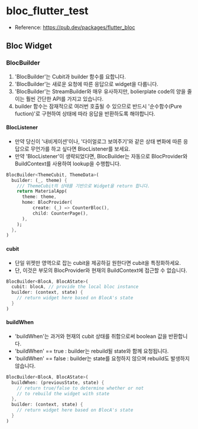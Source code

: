 # bloc_flutter_test
* Reference: https://pub.dev/packages/flutter_bloc

## Bloc Widget
### BlocBuilder
1. 'BlocBuilder'는 Cubit과 builder 함수를 요합니다.
2. 'BlocBuilder'는 새로운 요청에 따른 응답으로 widget을 다룹니다.
3. 'BlocBuilder'는 StreamBuilder와 매우 유사하지만, bolierplate code의 양을 줄이는 훨씬 간단한 API를 가지고 있습니다.
4. builder 함수는 잠재적으로 여러번 호출될 수 있으므로 반드시 '순수함수(Pure fuction)'로 구현하여 상태에 따라 응답을 반환하도록 해야합니다.

#### BlocListener
* 만약 당신이 '내비게이션'이나, '다이얼로그 보여주기'와 같은 상태 변화에 따른 응답으로 무언가를 하고 싶다면 BlocListener를 보세요.
* 만약 'BlocListener'이 생략되었다면, BlocBuilder는 자동으로 BlocProvider와 BuildContext를 사용하여 lookup을 수행합니다.

```dart
BlocBuilder<ThemeCubit, ThemeData>(
  builder: (_, theme) {
    /// ThemeCubit의 상태를 기반으로 Widget을 return 합니다.
    return MaterialApp(
      theme: theme,
      home: BlocProvider(
          create: (_) => CounterBloc(),
          child: CounterPage(),
      ),
    );
  },
)
```

#### cubit
* 단일 위젯만 영역으로 잡는 cubit을 제공하길 원한다면 cubit을 특정화하세요.
* 단, 이것은 부모의 BlocProvider와 현재의 BuildContext에 접근할 수 없습니다.
```dart
BlocBuilder<BlocA, BlocAState>(
  cubit: blocA, // provide the local bloc instance
  builder: (context, state) {
    // return widget here based on BlocA's state
  }
)
```

#### buildWhen
* 'buildWhen'는 과거와 현재의 cubit 상태를 취함으로써 boolean 값을 반환합니다.
* 'buildWhen' == true : builder는 rebuild될 state와 함께 요청됩니다.
* 'buildWhen' == false : builder는 state를 요청하지 않으며 rebuild도 발생하지 않습니다.
```dart
BlocBuilder<BlocA, BlocAState>(
  buildWhen: (previousState, state) {
    // return true/false to determine whether or not
    // to rebuild the widget with state
  },
  builder: (context, state) {
    // return widget here based on BlocA's state
  }
)
```

 


